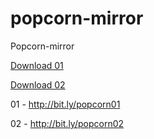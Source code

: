 # popcorn-mirror
Popcorn-mirror

[Download 01](http://raw.github.com/zoreu/popcorn-mirror/master/tv-armeabi-v7a-release-0.1.4.apk)



[Download 02](http://raw.github.com/zoreu/popcorn-mirror/master/02tv-x86-release-0.1.4.apk)


01 - http://bit.ly/popcorn01

02 - 
http://bit.ly/popcorn02
